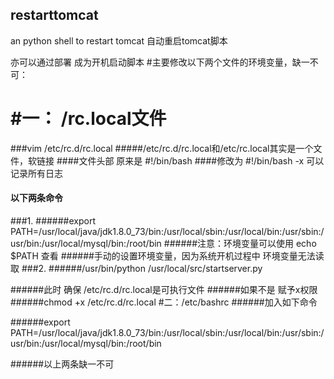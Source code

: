 ## restarttomcat
an python shell to  restart tomcat
自动重启tomcat脚本

亦可以通过部署 成为开机启动脚本
#主要修改以下两个文件的环境变量，缺一不可：

# #一： /rc.local文件
###vim /etc/rc.d/rc.local
#####/etc/rc.d/rc.local和/etc/rc.local其实是一个文件，软链接
####文件头部 原来是 #!/bin/bash 
####修改为 #!/bin/bash -x  可以记录所有日志
#### 以下两条命令



###1.
######export PATH=/usr/local/java/jdk1.8.0_73/bin:/usr/local/sbin:/usr/local/bin:/usr/sbin:/usr/bin:/usr/local/mysql/bin:/root/bin
######注意：环境变量可以使用 echo $PATH 查看
######手动的设置环境变量，因为系统开机过程中 环境变量无法读取
###2.
######/usr/bin/python /usr/local/src/startserver.py

######此时 确保 /etc/rc.d/rc.local是可执行文件
######如果不是 赋予x权限
######chmod +x /etc/rc.d/rc.local
#二：/etc/bashrc
######加入如下命令

######export PATH=/usr/local/java/jdk1.8.0_73/bin:/usr/local/sbin:/usr/local/bin:/usr/sbin:/usr/bin:/usr/local/mysql/bin:/root/bin



######以上两条缺一不可
